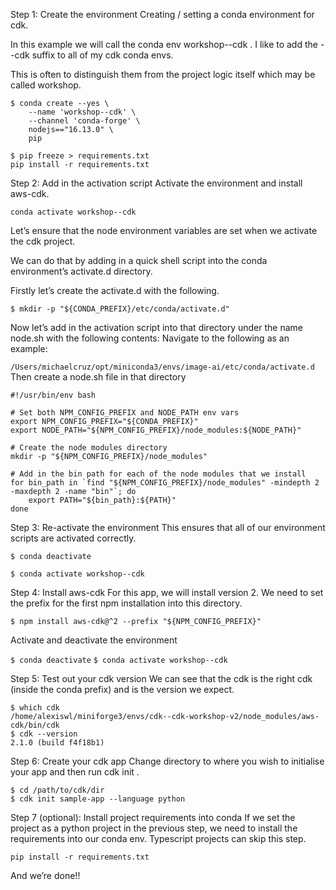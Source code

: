 Step 1: Create the environment
Creating / setting a conda environment for cdk.

In this example we will call the conda env workshop--cdk .
I like to add the --cdk suffix to all of my cdk conda envs.

This is often to distinguish them from the project logic itself which may be called workshop.

```
$ conda create --yes \
    --name 'workshop--cdk' \
    --channel 'conda-forge' \
    nodejs=="16.13.0" \
    pip
```

```
$ pip freeze > requirements.txt
pip install -r requirements.txt
```

Step 2: Add in the activation script
Activate the environment and install aws-cdk.

```conda activate workshop--cdk```

Let’s ensure that the node environment variables are set
when we activate the cdk project.

We can do that by adding in a quick shell script into the conda environment’s activate.d directory.

Firstly let’s create the activate.d with the following.

```$ mkdir -p "${CONDA_PREFIX}/etc/conda/activate.d"```

Now let’s add in the activation script into that directory under the name node.sh with the following contents:
Navigate to the following as an example:

```/Users/michaelcruz/opt/miniconda3/envs/image-ai/etc/conda/activate.d```
Then create a node.sh file in that directory

```
#!/usr/bin/env bash

# Set both NPM_CONFIG_PREFIX and NODE_PATH env vars
export NPM_CONFIG_PREFIX="${CONDA_PREFIX}"
export NODE_PATH="${NPM_CONFIG_PREFIX}/node_modules:${NODE_PATH}"

# Create the node modules directory
mkdir -p "${NPM_CONFIG_PREFIX}/node_modules"

# Add in the bin path for each of the node modules that we install
for bin_path in `find "${NPM_CONFIG_PREFIX}/node_modules" -mindepth 2 -maxdepth 2 -name "bin"`; do
    export PATH="${bin_path}:${PATH}"
done
```

Step 3: Re-activate the environment
This ensures that all of our environment scripts are activated correctly.

```$ conda deactivate```

```$ conda activate workshop--cdk```

Step 4: Install aws-cdk
For this app, we will install version 2.
We need to set the prefix for the first npm installation into this directory.

```$ npm install aws-cdk@^2 --prefix "${NPM_CONFIG_PREFIX}"```

Activate and deactivate the environment

```$ conda deactivate```
```$ conda activate workshop--cdk```

Step 5: Test out your cdk version
We can see that the cdk is the right cdk (inside the conda prefix) and is the version we expect.

```
$ which cdk
/home/alexiswl/miniforge3/envs/cdk--cdk-workshop-v2/node_modules/aws-cdk/bin/cdk
$ cdk --version
2.1.0 (build f4f18b1)
```

Step 6: Create your cdk app
Change directory to where you wish to initialise your app and then run cdk init .

```
$ cd /path/to/cdk/dir
$ cdk init sample-app --language python
```

Step 7 (optional): Install project requirements into conda
If we set the project as a python project in the previous step, we need to install the requirements into our conda env. Typescript projects can skip this step.

```pip install -r requirements.txt```

And we’re done!!
